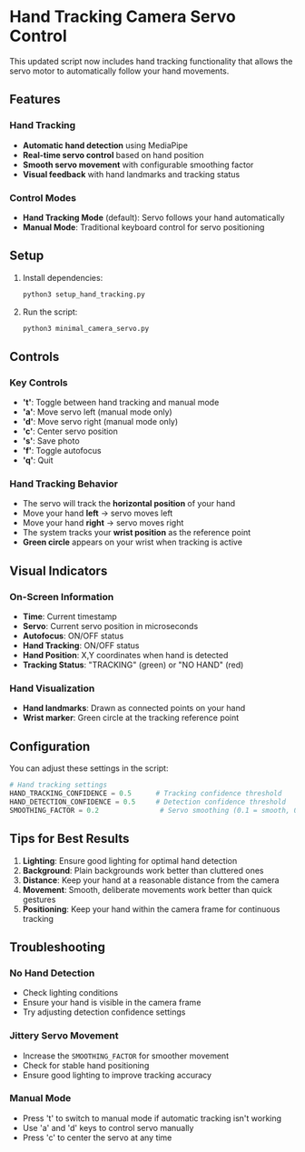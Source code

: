 # Hand Tracking Camera Servo Control

This updated script now includes hand tracking functionality that allows the servo motor to automatically follow your hand movements.

## Features

### Hand Tracking

- **Automatic hand detection** using MediaPipe
- **Real-time servo control** based on hand position
- **Smooth servo movement** with configurable smoothing factor
- **Visual feedback** with hand landmarks and tracking status

### Control Modes

- **Hand Tracking Mode** (default): Servo follows your hand automatically
- **Manual Mode**: Traditional keyboard control for servo positioning

## Setup

1. Install dependencies:

   ```bash
   python3 setup_hand_tracking.py
   ```

2. Run the script:
   ```bash
   python3 minimal_camera_servo.py
   ```

## Controls

### Key Controls

- **'t'**: Toggle between hand tracking and manual mode
- **'a'**: Move servo left (manual mode only)
- **'d'**: Move servo right (manual mode only)
- **'c'**: Center servo position
- **'s'**: Save photo
- **'f'**: Toggle autofocus
- **'q'**: Quit

### Hand Tracking Behavior

- The servo will track the **horizontal position** of your hand
- Move your hand **left** → servo moves left
- Move your hand **right** → servo moves right
- The system tracks your **wrist position** as the reference point
- **Green circle** appears on your wrist when tracking is active

## Visual Indicators

### On-Screen Information

- **Time**: Current timestamp
- **Servo**: Current servo position in microseconds
- **Autofocus**: ON/OFF status
- **Hand Tracking**: ON/OFF status
- **Hand Position**: X,Y coordinates when hand is detected
- **Tracking Status**: "TRACKING" (green) or "NO HAND" (red)

### Hand Visualization

- **Hand landmarks**: Drawn as connected points on your hand
- **Wrist marker**: Green circle at the tracking reference point

## Configuration

You can adjust these settings in the script:

```python
# Hand tracking settings
HAND_TRACKING_CONFIDENCE = 0.5      # Tracking confidence threshold
HAND_DETECTION_CONFIDENCE = 0.5     # Detection confidence threshold
SMOOTHING_FACTOR = 0.2               # Servo smoothing (0.1 = smooth, 0.9 = responsive)
```

## Tips for Best Results

1. **Lighting**: Ensure good lighting for optimal hand detection
2. **Background**: Plain backgrounds work better than cluttered ones
3. **Distance**: Keep your hand at a reasonable distance from the camera
4. **Movement**: Smooth, deliberate movements work better than quick gestures
5. **Positioning**: Keep your hand within the camera frame for continuous tracking

## Troubleshooting

### No Hand Detection

- Check lighting conditions
- Ensure your hand is visible in the camera frame
- Try adjusting detection confidence settings

### Jittery Servo Movement

- Increase the `SMOOTHING_FACTOR` for smoother movement
- Check for stable hand positioning
- Ensure good lighting to improve tracking accuracy

### Manual Mode

- Press 't' to switch to manual mode if automatic tracking isn't working
- Use 'a' and 'd' keys to control servo manually
- Press 'c' to center the servo at any time
